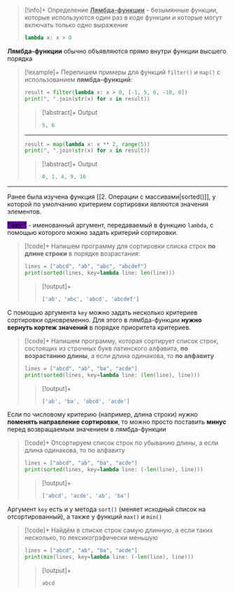 > [!info]+ Определение
> <u>**Лямбда-функции**</u> - безымянные функции, которые используются один раз в коде функции и которые могут включать только одно выражение
> ```py
> lambda x: x > 0
>```

**Лямбда-функции** обычно объявляются прямо внутри функции высшего порядка

>[!example]+ 
> Перепишем примеры для функций `filter()` и `map()` с использованием **лямбда-функций**: 
> ```python
> result = filter(lambda x: x > 0, [-1, 5, 6, -10, 0]) 
> print(", ".join(str(x) for x in result))
> ```
> > [!abstract]+ Output
> > ```py
> > 5, 6
> > ```
> ---
> ```python
> result = map(lambda x: x ** 2, range(5)) 
> print(", ".join(str(x) for x in result))
> ```
> > [!abstract]+ Output
> > ```py
> > 0, 1, 4, 9, 16
> >```

---
Ранее была изучена функция [[2. Операции с массивами|sorted()]], у которой по умолчанию критерием сортировки являются значения элементов.

<mark style="background-color:#580297">" key "</mark> - именованный аргумент, передаваемый в функцию `lambda`, с помощью которого можно задать критерий сортировки.

> [!code]+
> Напишем программу для сортировки списка строк **по длине строки** в порядке возрастания:
> ```python
> lines = ["abcd", "ab", "abc", "abcdef"] 
> print(sorted(lines, key=lambda line: len(line)))
> ```
> > [!output]+
> > ```py
> > ['ab', 'abc', 'abcd', 'abcdef']
> > ```

С помощью аргумента `key` можно задать несколько критериев сортировки одновременно. Для этого в лямбда-функции **нужно вернуть кортеж значений** в порядке приоритета критериев.

> [!code]+
> Напишем программу, которая сортирует список строк, состоящих из строчных букв латинского алфавита, **по возрастанию длины**, а если длина одинакова, то **по алфавиту**
> ```python
> lines = ["abcd", "ab", "ba", "acde"] 
> print(sorted(lines, key=lambda line: (len(line), line)))
> ```
> > [!output]+
> > ```py
> > ['ab', 'ba', 'abcd', 'acde']
> > ```

Если по числовому критерию (например, длина строки) нужно **поменять направление сортировки**, то можно просто поставить **минус** перед возвращаемым значением в лямбда-функции

> [!code]+
> Отсортируем список строк по убыванию длины, а если длина одинакова, то по алфавиту
> ```python
> lines = ["abcd", "ab", "ba", "acde"] 
> print(sorted(lines, key=lambda line: (-len(line), line)))
> ```
> > [!output]+
> > ```py
> > ['abcd', 'acde', 'ab', 'ba']
> > ```

Аргумент `key` есть и у метода `sort()` (меняет исходный список на отсортированный), а также у функций `max()` и `min()`

> [!code]+
> Найдём в списке строк самую длинную, а если таких несколько, то лексикографически меньшую
> ```python
> lines = ["abcd", "ab", "ba", "acde"] 
> print(min(lines, key=lambda line: (-len(line), line)))
> ```
> > [!output]+
> > ```py
> > abcd
> > ```



